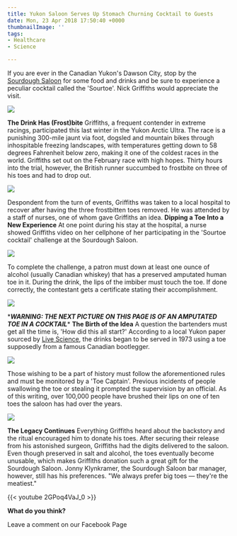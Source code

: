 ```yaml
---
title: Yukon Saloon Serves Up Stomach Churning Cocktail to Guests
date: Mon, 23 Apr 2018 17:50:40 +0000
thumbnailImage: ''
tags:
- Healthcare
- Science

---
```

If you are ever in the Canadian Yukon's Dawson City, stop by the [Sourdough Saloon](http://downtownhotel.ca/sourdough-saloon/) for some food and drinks and be sure to experience a peculiar cocktail called the 'Sourtoe'. Nick Griffiths would appreciate the visit. 

[![](http://politicsfocus.com/wp-content/uploads/2018/04/nick-griffiths.jpg)](http://politicsfocus.com/wp-content/uploads/2018/04/nick-griffiths.jpg) 

**The Drink Has (Frost)bite** Griffiths, a frequent contender in extreme racings, participated this last winter in the Yukon Arctic Ultra. The race is a punishing 300-mile jaunt via foot, dogsled and mountain bikes through inhospitable freezing landscapes, with temperatures getting down to 58 degrees Fahrenheit below zero, making it one of the coldest races in the world. Griffiths set out on the February race with high hopes. Thirty hours into the trial, however, the British runner succumbed to frostbite on three of his toes and had to drop out.

  
[![](http://politicsfocus.com/wp-content/uploads/2018/04/nick-griffiths2.jpg)](http://politicsfocus.com/wp-content/uploads/2018/04/nick-griffiths2.jpg) 

Despondent from the turn of events, Griffiths was taken to a local hospital to recover after having the three frostbitten toes removed. He was attended by a staff of nurses, one of whom gave Griffiths an idea. **Dipping a Toe Into a New Experience** At one point during his stay at the hospital, a nurse showed Griffiths video on her cellphone of her participating in the 'Sourtoe cocktail' challenge at the Sourdough Saloon. 

[![](http://politicsfocus.com/wp-content/uploads/2018/04/toedrink1.jpg)](http://politicsfocus.com/wp-content/uploads/2018/04/toedrink1.jpg) 

To complete the challenge, a patron must down at least one ounce of alcohol (usually Canadian whiskey) that has a preserved amputated human toe in it. During the drink, the lips of the imbiber must touch the toe. If done correctly, the contestant gets a certificate stating their accomplishment. 

[![](http://politicsfocus.com/wp-content/uploads/2018/04/toecertificate.jpg)](http://politicsfocus.com/wp-content/uploads/2018/04/toecertificate.jpg) 

\****WARNING: THE NEXT PICTURE ON THIS PAGE IS OF AN AMPUTATED TOE IN A COCKTAIL**** **The Birth of the Idea** A question the bartenders must get all the time is, 'How did this all start?' According to a local Yukon paper sourced by [Live Science](https://www.livescience.com/62303-man-donates-amputated-toes-cocktail.html), the drinks began to be served in 1973 using a toe supposedly from a famous Canadian bootlegger. 

[![](http://politicsfocus.com/wp-content/uploads/2018/04/toe.jpg)](http://politicsfocus.com/wp-content/uploads/2018/04/toe.jpg) 

Those wishing to be a part of history must follow the aforementioned rules and must be monitored by a 'Toe Captain'. Previous incidents of people swallowing the toe or stealing it prompted the supervision by an official. As of this writing, over 100,000 people have brushed their lips on one of ten toes the saloon has had over the years. 

[![](http://politicsfocus.com/wp-content/uploads/2018/04/nick-griffiths3.jpg)](http://politicsfocus.com/wp-content/uploads/2018/04/nick-griffiths3.jpg) 

**The Legacy Continues** Everything Griffiths heard about the backstory and the ritual encouraged him to donate his toes. After securing their release from his astonished surgeon, Griffiths had the digits delivered to the saloon. Even though preserved in salt and alcohol, the toes eventually become unusable, which makes Griffiths donation such a great gift for the Sourdough Saloon. Jonny Klynkramer, the Sourdough Saloon bar manager, however, still has his preferences. "We always prefer big toes — they're the meatiest." 

{{< youtube 2GPoq4VaJ_0 >}}

**What do you think?**

Leave a comment on our Facebook Page